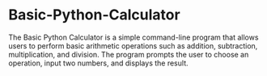 # Basic-Python-Calculator
The Basic Python Calculator is a simple command-line program that allows users to perform basic arithmetic operations such as addition, subtraction, multiplication, and division. The program prompts the user to choose an operation, input two numbers, and displays the result.
